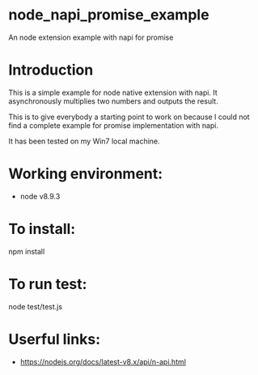 # node_napi_promise_example
An node extension example with napi for promise

# Introduction
This is a simple example for node native extension with napi. It asynchronously multiplies two numbers and outputs the result.

This is to give everybody a starting point to work on because I could not find a complete example for promise implementation with napi.

It has been tested on my Win7 local machine.

# Working environment:
* node v8.9.3

# To install:
npm install

# To run test:
node test/test.js

# Userful links:
* https://nodejs.org/docs/latest-v8.x/api/n-api.html